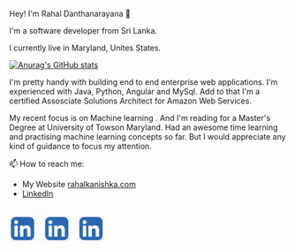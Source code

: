 
Hey! I'm Rahal Danthanarayana 👋

I'm a software developer from Sri Lanka. 

I currently live in Maryland, Unites States.

[![Anurag's GitHub stats](https://github-readme-stats.vercel.app/api?username=Rahal-Kanishka&hide_rank=true)](https://github.com/anuraghazra/github-readme-stats)

I'm pretty handy with building end to end enterprise web applications. I'm experienced with Java, Python, Angular and MySql. Add to that I'm a certified Assosciate Solutions Architect for Amazon Web Services.

My recent focus is on Machine learning . And I'm reading for a Master's Degree at University of Towson Maryland. Had an awesome time learning and practising machine learning concepts so far. But I would appreciate any kind of guidance to focus my attention.

📫 How to reach me: 
- My Website [rahalkanishka.com](https://www.rahalkanishka.com)
- [LinkedIn](https://www.linkedin.com/in/rahaldanthanrayana)
<br>
<img src="./images/linkedIn.png" width="48" style="margin-right:10px"><a href="https://www.linkedin.com/in/rahaldanthanrayana"></a></img>
<img src="./images/linkedIn.png" width="48" style="margin-right:10px">
<img src="./images/linkedIn.png" width="48" style="margin-right:10px">


